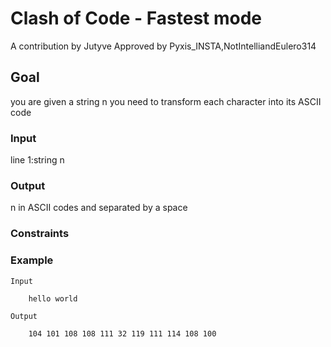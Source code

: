 # Clash of Code - Fastest mode
A contribution by Jutyve
 Approved by Pyxis_INSTA,NotIntelliandEulero314

## Goal
you are given a string n you need to transform each character into its ASCII code

### Input
line 1:string n

### Output
n in ASCII codes and separated by a space

### Constraints

### Example

    Input

        hello world

    Output

        104 101 108 108 111 32 119 111 114 108 100        